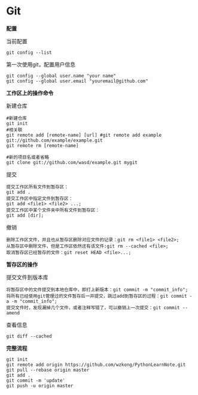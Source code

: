 # Git

**配置**

当前配置

```
git config --list
```

第一次使用git，配置用户信息

```
git config --global user.name "your name"
git config --global user.email "youremail@github.com"
```

**工作区上的操作命令**

新建仓库

```
#新建仓库
git init
#相关联
git remote add [remote-name] [url] #git remote add example git://github.com/example/example.git
git remote rm [remote-name]

#新的项目名或者省略
git clone git://github.com/wasd/example.git mygit
```

提交

```
提交工作区所有文件到暂存区：
git add .
提交工作区中指定文件到暂存区：
git add <file1> <file2> ...;
提交工作区中某个文件夹中所有文件到暂存区：
git add [dir];
```

撤销

```
删除工作区文件，并且也从暂存区删除对应文件的记录：git rm <file1> <file2>;
从暂存区中删除文件，但是工作区依然还有该文件:git rm --cached <file>;
取消暂存区已经暂存的文件：git reset HEAD <file>...;
```

**暂存区的操作**

提交文件到版本库

```
将暂存区中的文件提交到本地仓库中，即打上新版本：git commit -m "commit_info";
将所有已经使用git管理过的文件暂存后一并提交，跳过add到暂存区的过程：git commit -a -m "commit_info";
提交文件时，发现漏掉几个文件，或者注释写错了，可以撤销上一次提交：git commit --amend
```

查看信息

```
git diff --cached
```



**完整流程**

```
git init
git remote add origin https://github.com/wzkong/PythonLearnNote.git
git pull --rebase origin master
git add .
git commit -m 'update'
git push -u origin master
```

